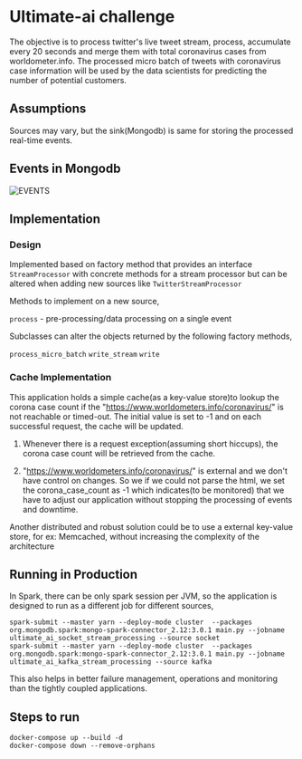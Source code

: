 # Ultimate-ai challenge

The objective is to process twitter's live tweet stream, process, accumulate every 20 seconds and merge them with total coronavirus cases from worldometer.info.
The processed micro batch of tweets with coronavirus case information will be used by the data scientists for predicting the number of potential customers.

## Assumptions

Sources may vary, but the sink(Mongodb) is same for storing the processed real-time events.

## Events in Mongodb

![EVENTS](https://github.com/Prasannads/ultimate-ai/images/mongodb_events.png)

## Implementation

### Design

Implemented based on factory method that provides an interface `StreamProcessor` with concrete methods for a stream processor but can be altered
when adding new sources like `TwitterStreamProcessor`

Methods to implement on a new source,

`process` - pre-processing/data processing on a single event

Subclasses can alter the objects returned by the following factory methods,

`process_micro_batch`
`write_stream`
`write`

### Cache Implementation

This application holds a simple cache(as a key-value store)to lookup the corona case count if the "https://www.worldometers.info/coronavirus/" is not reachable
or timed-out. The initial value is set to -1 and on each successful request, the cache will be updated.

1. Whenever there is a request exception(assuming short hiccups), the corona case count will be retrieved from the cache.

2. "https://www.worldometers.info/coronavirus/" is external and we don't have control on changes. So we if we could not parse the
    html, we set the corona_case_count as -1 which indicates(to be monitored) that we have to adjust our application without stopping
   the processing of events and downtime.
   
Another distributed and robust solution could be to use a external key-value store, for ex: Memcached, without increasing
the complexity of the architecture
   
## Running in Production

In Spark, there can be only spark session per JVM, so the application is designed to run as a different job for different sources,

```shell
spark-submit --master yarn --deploy-mode cluster  --packages org.mongodb.spark:mongo-spark-connector_2.12:3.0.1 main.py --jobname ultimate_ai_socket_stream_processing --source socket
spark-submit --master yarn --deploy-mode cluster  --packages org.mongodb.spark:mongo-spark-connector_2.12:3.0.1 main.py --jobname ultimate_ai_kafka_stream_processing --source kafka
```
This also helps in better failure management, operations and monitoring than the tightly coupled applications.

## Steps to run

```shell
docker-compose up --build -d
docker-compose down --remove-orphans
```
